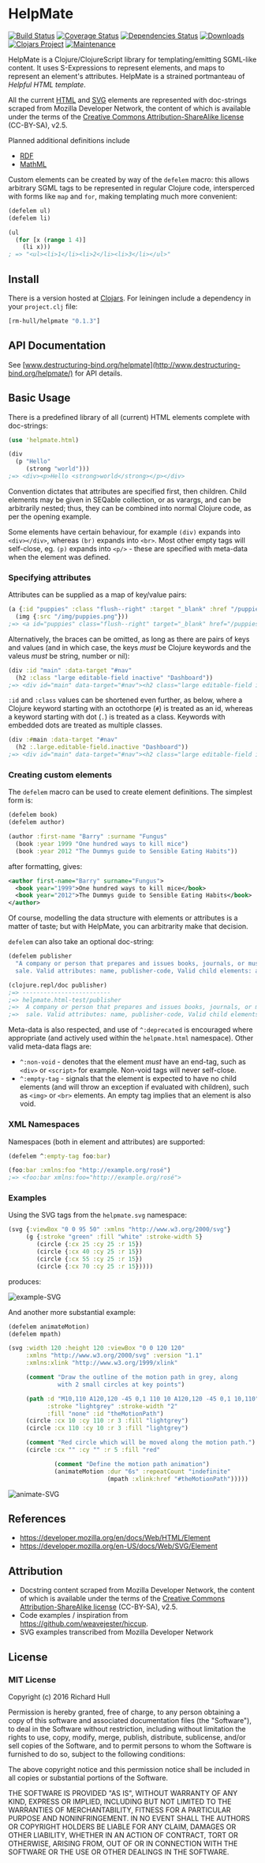 # HelpMate
[![Build Status](https://travis-ci.org/rm-hull/helpmate.svg?branch=master)](http://travis-ci.org/rm-hull/helpmate)
[![Coverage Status](https://coveralls.io/repos/rm-hull/helpmate/badge.svg?branch=master)](https://coveralls.io/r/rm-hull/helpmate?branch=master)
[![Dependencies Status](https://jarkeeper.com/rm-hull/helpmate/status.svg)](https://jarkeeper.com/rm-hull/helpmate)
[![Downloads](https://jarkeeper.com/rm-hull/helpmate/downloads.svg)](https://jarkeeper.com/rm-hull/helpmate)
[![Clojars Project](https://img.shields.io/clojars/v/rm-hull/helpmate.svg)](https://clojars.org/rm-hull/helpmate)
[![Maintenance](https://img.shields.io/maintenance/yes/2016.svg?maxAge=2592000)]()

HelpMate is a Clojure/ClojureScript library for templating/emitting SGML-like
content. It uses S-Expressions to represent elements, and maps to represent an
element's attributes. HelpMate is a strained portmanteau of _Helpful HTML
template_.

All the current [HTML](https://developer.mozilla.org/en/docs/Web/HTML/Element)
and [SVG](https://developer.mozilla.org/en-US/docs/Web/SVG/Element) elements
are represented with doc-strings scraped from Mozilla Developer Network, the
content of which is available under the terms of the [Creative Commons
Attribution-ShareAlike license](http://creativecommons.org/licenses/by-sa/2.5/)
(CC-BY-SA), v2.5.

Planned additional definitions include

  * [RDF](https://www.w3.org/TR/rdf-syntax-grammar/)
  * [MathML](https://developer.mozilla.org/en-US/docs/Web/MathML/Element)

Custom elements can be created by way of the `defelem` macro: this allows
arbitrary SGML tags to be represented in regular Clojure code, intersperced
with forms like `map` and `for`, making templating much more convenient:

```clojure
(defelem ul)
(defelem li)

(ul
  (for [x (range 1 4)]
    (li x)))
; => "<ul><li>1</li><li>2</li><li>3</li></ul>"
```

## Install

There is a version hosted at [Clojars](https://clojars.org/rm-hull/helpmate).
For leiningen include a dependency in your `project.clj` file:

```clojure
[rm-hull/helpmate "0.1.3"]
```

## API Documentation

See [www.destructuring-bind.org/helpmate](http://www.destructuring-bind.org/helpmate/) for API details.

## Basic Usage

There is a predefined library of all (current) HTML elements complete with
doc-strings:

```clojure
(use 'helpmate.html)

(div
  (p "Hello"
     (strong "world")))
;=> <div><p>Hello <strong>world</strong></p></div>
```
Convention dictates that attributes are specified first, then children. Child elements
may be given in SEQable collection, or as varargs, and can be arbitrarily nested; thus,
they can be combined into normal Clojure code, as per the opening example.

Some elements have certain behaviour, for example `(div)` expands into `<div></div>`,
whereas `(br)` expands into `<br>`. Most other empty tags will self-close, eg. `(p)`
expands into `<p/>` - these are specified with meta-data when the element was defined.

### Specifying attributes

Attributes can be supplied as a map of key/value pairs:

```clojure
(a {:id "puppies" :class "flush--right" :target "_blank" :href "/puppies.html"}
  (img {:src "/img/puppies.png"}))
;=> <a id="puppies" class="flush--right" target="_blank" href="/puppies.html"><img src="/img/puppies.png"></a>
```

Alternatively, the braces can be omitted, as long as there are pairs of keys
and values (and in which case, the keys _must_ be Clojure keywords and the
valeus _must_ be string, number or nil):

```clojure
(div :id "main" :data-target "#nav"
  (h2 :class "large editable-field inactive" "Dashboard"))
;=> <div id="main" data-target="#nav"><h2 class="large editable-field inactive">Dashboard</h2></div>
```

`:id` and `:class` values can be shortened even further, as below, where a
Clojure keyword starting with an octothorpe (`#`) is treated as an id, whereas a
keyword starting with dot (`.`) is treated as a class. Keywords with embedded dots
are treated as multiple classes.

```clojure
(div :#main :data-target "#nav"
  (h2 :.large.editable-field.inactive "Dashboard"))
;=> <div id="main" data-target="#nav"><h2 class="large editable-field inactive">Dashboard</h2></div>
```

### Creating custom elements

The `defelem` macro can be used to create element definitions. The simplest
form is:

```clojure
(defelem book)
(defelem author)

(author :first-name "Barry" :surname "Fungus"
  (book :year 1999 "One hundred ways to kill mice")
  (book :year 2012 "The Dummys guide to Sensible Eating Habits"))
```

after formatting, gives:

```xml
<author first-name="Barry" surname="Fungus">
  <book year="1999">One hundred ways to kill mice</book>
  <book year="2012">The Dummys guide to Sensible Eating Habits</book>
</author>
```

Of course, modelling the data structure with elements or attributes is a matter
of taste; but with HelpMate, you can arbitrarity make that decision.

`defelem` can also take an optional doc-string:

```clojure
(defelem publisher
  "A company or person that prepares and issues books, journals, or music for
  sale. Valid attributes: name, publisher-code, Valid child elements: author.")

(clojure.repl/doc publisher)
;=> -------------------------
;=> helpmate.html-test/publisher
;=>  A company or person that prepares and issues books, journals, or music for
;=>  sale. Valid attributes: name, publisher-code, Valid child elements: author.
```

Meta-data is also respected, and use of `^:deprecated` is encouraged where
appropriate (and actively used within the `helpmate.html` namespace). Other
valid meta-data flags are:

 * `^:non-void` - denotes that the element _must_ have an end-tag, such as
   `<div>` or `<script>` for example. Non-void tags will never self-close.
 * `^:empty-tag` - signals that the element is expected to have no child
   elements (and will throw an exception if evaluated with children), such
   as `<img>` or `<br>` elements. An empty tag implies that an element is
   also void.

### XML Namespaces

Namespaces (both in element and attributes) are supported:

```clojure
(defelem ^:empty-tag foo:bar)

(foo:bar :xmlns:foo "http://example.org/rosé")
;=> <foo:bar xmlns:foo="http://example.org/rosé">
```

### Examples

Using the SVG tags from the `helpmate.svg` namespace:

```clojure
(svg {:viewBox "0 0 95 50" :xmlns "http://www.w3.org/2000/svg"}
     (g {:stroke "green" :fill "white" :stroke-width 5}
        (circle {:cx 25 :cy 25 :r 15})
        (circle {:cx 40 :cy 25 :r 15})
        (circle {:cx 55 :cy 25 :r 15})
        (circle {:cx 70 :cy 25 :r 15}))))
```

produces:

![example-SVG](https://rawgithub.com/rm-hull/helpmate/master/doc/example.svg)

And another more substantial example:

```clojure
(defelem animateMotion)
(defelem mpath)

(svg :width 120 :height 120 :viewBox "0 0 120 120"
     :xmlns "http://www.w3.org/2000/svg" :version "1.1"
     :xmlns:xlink "http://www.w3.org/1999/xlink"

     (comment "Draw the outline of the motion path in grey, along
              with 2 small circles at key points")

     (path :d "M10,110 A120,120 -45 0,1 110 10 A120,120 -45 0,1 10,110"
           :stroke "lightgrey" :stroke-width "2"
           :fill "none" :id "theMotionPath")
     (circle :cx 10 :cy 110 :r 3 :fill "lightgrey")
     (circle :cx 110 :cy 10 :r 3 :fill "lightgrey")

     (comment "Red circle which will be moved along the motion path.")
     (circle :cx "" :cy "" :r 5 :fill "red"

             (comment "Define the motion path animation")
             (animateMotion :dur "6s" :repeatCount "indefinite"
                            (mpath :xlink:href "#theMotionPath")))))
```

![animate-SVG](https://rawgithub.com/rm-hull/helpmate/master/doc/animate.svg)

## References

* https://developer.mozilla.org/en/docs/Web/HTML/Element
* https://developer.mozilla.org/en-US/docs/Web/SVG/Element

## Attribution

  * Docstring content scraped from Mozilla Developer Network, the
    content of which is available under the terms of the [Creative Commons
    Attribution-ShareAlike license](http://creativecommons.org/licenses/by-sa/2.5/) (CC-BY-SA), v2.5.
  * Code examples / inspiration from https://github.com/weavejester/hiccup.
  * SVG examples transcribed from Mozilla Developer Network

## License

### MIT License

Copyright (c) 2016 Richard Hull

Permission is hereby granted, free of charge, to any person obtaining a copy
of this software and associated documentation files (the "Software"), to deal
in the Software without restriction, including without limitation the rights
to use, copy, modify, merge, publish, distribute, sublicense, and/or sell
copies of the Software, and to permit persons to whom the Software is
furnished to do so, subject to the following conditions:

The above copyright notice and this permission notice shall be included in all
copies or substantial portions of the Software.

THE SOFTWARE IS PROVIDED "AS IS", WITHOUT WARRANTY OF ANY KIND, EXPRESS OR
IMPLIED, INCLUDING BUT NOT LIMITED TO THE WARRANTIES OF MERCHANTABILITY,
FITNESS FOR A PARTICULAR PURPOSE AND NONINFRINGEMENT. IN NO EVENT SHALL THE
AUTHORS OR COPYRIGHT HOLDERS BE LIABLE FOR ANY CLAIM, DAMAGES OR OTHER
LIABILITY, WHETHER IN AN ACTION OF CONTRACT, TORT OR OTHERWISE, ARISING FROM,
OUT OF OR IN CONNECTION WITH THE SOFTWARE OR THE USE OR OTHER DEALINGS IN THE
SOFTWARE.
